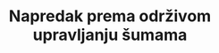 ﻿---	
goal_meta_link:	'http://unstats.un.org/sdgs/files/metadata-compilation/Metadata-Goal-15.pdf'
goal_meta_link_page:	5
graph:	null
has_metadata:	true
indicator:	15.2.1
indicator_definition:	>-
  Održivo upravljanje šumom je središnji koncept za cilj 15 i cilj 15.1 kao i cilj 15.2. Formalno je definirana od strane Opće skupštine UN-a, kako slijedi: [dinamičan i razvojni koncept [koji ima za cilj održati i unaprijediti ekonomske, društvene i ekološke vrijednosti svih vrsta šuma, u korist sadašnjih i budućih generacija \. (Rezolucija A / RES / 62/98) Indikator održivog gospodarenja šumom s četiri potpomognutna indikatora može se koristiti kao osnovni pokazatelj napretka prema održivom upravljanju šumama od strane neke zemlje. Četiri pod-indikatora su \ t1.Godišnja prosječna postotna promjena u šumskoj površini tijekom zadnje dostupnog petogodišnjeg razdoblja \ t2. Godišnja prosječna postotna promjena zaliha ugljika u nadzemnoj biomasi tijekom zadnje dostupnog petogodišnjeg razdoblja \ t3. Udio šumskog područja čija primarna funkcija je očuvanje bioraznolikosti, najnovije razdoblje \ t4. Udio šumskog područja prema planu gospodarenja šumama, od čega je certificirano šumsko zemljište prema neovisnoj shemi certificiranja šuma, najnovijeg razdoblja. Za svaku od tih komponenti zemlje mogu postaviti nacionalne ciljeve, pratiti i izvijestiti o napretku. Četiri podindikatora bit će spojeni u jedan kompozitni indeks, ali ciljevi bi trebali bili postavljeni na razini pod-pokazatelja.Nakon što su nacionalne vlasti postavile ciljeve u smislu četiri pod-pokazatelja, a napredak mjeren u dogovorenom razdoblju, zemlje bi procjenjivale napredak (na putu prema prekoračenju cilja, na putu prema dosezanju cilja, napredak ali u nedovoljnom opsegu, nema značajnijeg ukupnog napretka, udaljavanje od cilja). Konačna vrijednost indeksa bila bi jednostavni aritmetički prosjek vrijednosti za četiri pod-pokazatelja. Korištenje nacionalnih ciljeva omogućuje svakoj zemlji da definira održivo gospodarenje šumama za vlastite specifične okolnosti, u okviru koherentnog međunarodnog okvira. Ciljevi na pod-pokazateljima također se mogu postaviti na regionalnoj ili globalnoj razini.
indicator_name:	 Napredak prema održivom upravljanju šumama
indicator_variable:	null
layout:	indicator
permalink:	/15-2-1/
published:	true  
sdg_goal:	15
target:	"Do 2020. godine, promicati provedbu održivog upravljanja svih vrsta šuma, zaustaviti krčenje šuma, obnoviti degradirane šume i značajno povećati pošumljavanje i obnavljanje šuma na globalnoj razini."
target_id:	'15.2'
title:	Napredak prema održivom upravljanju šumama
un_custodial_agency:	"'FAO  (Partnering  Agencies:  UNEP,  UNFCCC)'"
un_designated_tier:	2
---	
